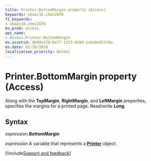 ```yaml
---
title: Printer.BottomMargin property (Access)
keywords: vbaac10.chm12870
f1_keywords:
- vbaac10.chm12870
ms.prod: access
api_name:
- Access.Printer.BottomMargin
ms.assetid: db09e17d-8ef7-12f3-428d-1e6a0a551f4a
ms.date: 02/28/2019
localization_priority: Normal
---
```



# Printer.BottomMargin property (Access)

Along with the **TopMargin**, **RightMargin**, and **LeftMargin** properties, specifies the margins for a printed page. Read/write **Long**.


## Syntax

_expression_.**BottomMargin**

_expression_ A variable that represents a **[Printer](Access.Printer.md)** object.



[!include[Support and feedback](~/includes/feedback-boilerplate.md)]